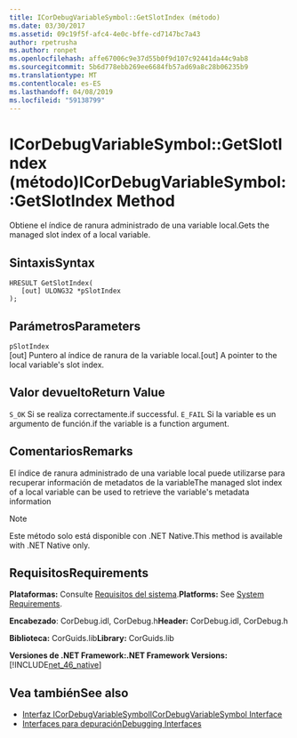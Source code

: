 ```yaml
---
title: ICorDebugVariableSymbol::GetSlotIndex (método)
ms.date: 03/30/2017
ms.assetid: 09c19f5f-afc4-4e0c-bffe-cd7147bc7a43
author: rpetrusha
ms.author: ronpet
ms.openlocfilehash: affe67006c9e37d55b0f9d107c92441da44c9ab8
ms.sourcegitcommit: 5b6d778ebb269ee6684fb57ad69a8c28b06235b9
ms.translationtype: MT
ms.contentlocale: es-ES
ms.lasthandoff: 04/08/2019
ms.locfileid: "59138799"
---
```

# <a name="icordebugvariablesymbolgetslotindex-method"></a><span data-ttu-id="3df4c-102">ICorDebugVariableSymbol::GetSlotIndex (método)</span><span class="sxs-lookup"><span data-stu-id="3df4c-102">ICorDebugVariableSymbol::GetSlotIndex Method</span></span>
<span data-ttu-id="3df4c-103">Obtiene el índice de ranura administrado de una variable local.</span><span class="sxs-lookup"><span data-stu-id="3df4c-103">Gets the managed slot index of a local variable.</span></span>  
  
## <a name="syntax"></a><span data-ttu-id="3df4c-104">Sintaxis</span><span class="sxs-lookup"><span data-stu-id="3df4c-104">Syntax</span></span>  
  
```  
HRESULT GetSlotIndex(  
   [out] ULONG32 *pSlotIndex  
);  
```  
  
## <a name="parameters"></a><span data-ttu-id="3df4c-105">Parámetros</span><span class="sxs-lookup"><span data-stu-id="3df4c-105">Parameters</span></span>  
 `pSlotIndex`  
 <span data-ttu-id="3df4c-106">[out] Puntero al índice de ranura de la variable local.</span><span class="sxs-lookup"><span data-stu-id="3df4c-106">[out] A pointer to the local variable's slot index.</span></span>  
  
## <a name="return-value"></a><span data-ttu-id="3df4c-107">Valor devuelto</span><span class="sxs-lookup"><span data-stu-id="3df4c-107">Return Value</span></span>  
 `S_OK` <span data-ttu-id="3df4c-108">Si se realiza correctamente.</span><span class="sxs-lookup"><span data-stu-id="3df4c-108">if successful.</span></span> `E_FAIL` <span data-ttu-id="3df4c-109">Si la variable es un argumento de función.</span><span class="sxs-lookup"><span data-stu-id="3df4c-109">if the variable is a function argument.</span></span>  
  
## <a name="remarks"></a><span data-ttu-id="3df4c-110">Comentarios</span><span class="sxs-lookup"><span data-stu-id="3df4c-110">Remarks</span></span>  
 <span data-ttu-id="3df4c-111">El índice de ranura administrado de una variable local puede utilizarse para recuperar información de metadatos de la variable</span><span class="sxs-lookup"><span data-stu-id="3df4c-111">The managed slot index of a local variable can be used to retrieve the variable's metadata information</span></span>  
  
> [!NOTE]
>  <span data-ttu-id="3df4c-112">Este método solo está disponible con .NET Native.</span><span class="sxs-lookup"><span data-stu-id="3df4c-112">This method is available with .NET Native only.</span></span>  
  
## <a name="requirements"></a><span data-ttu-id="3df4c-113">Requisitos</span><span class="sxs-lookup"><span data-stu-id="3df4c-113">Requirements</span></span>  
 <span data-ttu-id="3df4c-114">**Plataformas:** Consulte [Requisitos del sistema](../../../../docs/framework/get-started/system-requirements.md).</span><span class="sxs-lookup"><span data-stu-id="3df4c-114">**Platforms:** See [System Requirements](../../../../docs/framework/get-started/system-requirements.md).</span></span>  
  
 <span data-ttu-id="3df4c-115">**Encabezado**: CorDebug.idl, CorDebug.h</span><span class="sxs-lookup"><span data-stu-id="3df4c-115">**Header:** CorDebug.idl, CorDebug.h</span></span>  
  
 <span data-ttu-id="3df4c-116">**Biblioteca:** CorGuids.lib</span><span class="sxs-lookup"><span data-stu-id="3df4c-116">**Library:** CorGuids.lib</span></span>  
  
 **<span data-ttu-id="3df4c-117">Versiones de .NET Framework:</span><span class="sxs-lookup"><span data-stu-id="3df4c-117">.NET Framework Versions:</span></span>** [!INCLUDE[net_46_native](../../../../includes/net-46-native-md.md)]  
  
## <a name="see-also"></a><span data-ttu-id="3df4c-118">Vea también</span><span class="sxs-lookup"><span data-stu-id="3df4c-118">See also</span></span>

- [<span data-ttu-id="3df4c-119">Interfaz ICorDebugVariableSymbol</span><span class="sxs-lookup"><span data-stu-id="3df4c-119">ICorDebugVariableSymbol Interface</span></span>](../../../../docs/framework/unmanaged-api/debugging/icordebugvariablesymbol-interface.md)
- [<span data-ttu-id="3df4c-120">Interfaces para depuración</span><span class="sxs-lookup"><span data-stu-id="3df4c-120">Debugging Interfaces</span></span>](../../../../docs/framework/unmanaged-api/debugging/debugging-interfaces.md)
